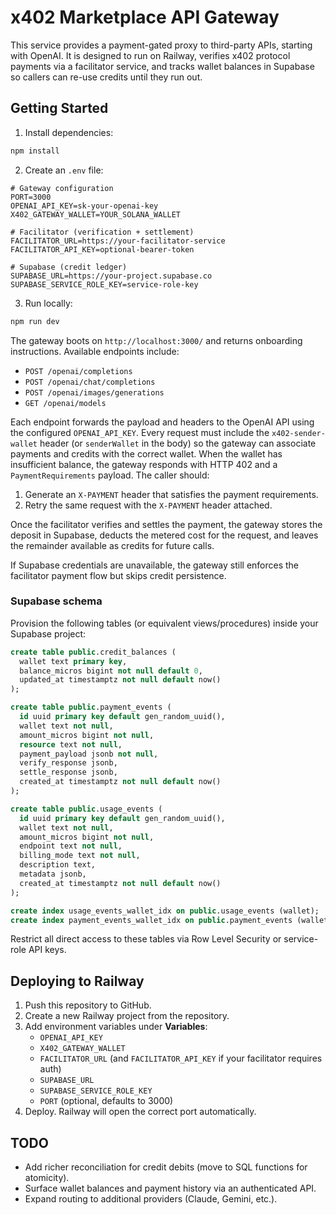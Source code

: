 # x402 Marketplace API Gateway

This service provides a payment-gated proxy to third-party APIs, starting with OpenAI. It is designed to run on Railway, verifies x402 protocol payments via a facilitator service, and tracks wallet balances in Supabase so callers can re-use credits until they run out.

## Getting Started

1. Install dependencies:

```bash
npm install
```

2. Create an `.env` file:

```
# Gateway configuration
PORT=3000
OPENAI_API_KEY=sk-your-openai-key
X402_GATEWAY_WALLET=YOUR_SOLANA_WALLET

# Facilitator (verification + settlement)
FACILITATOR_URL=https://your-facilitator-service
FACILITATOR_API_KEY=optional-bearer-token

# Supabase (credit ledger)
SUPABASE_URL=https://your-project.supabase.co
SUPABASE_SERVICE_ROLE_KEY=service-role-key
```

3. Run locally:

```bash
npm run dev
```

The gateway boots on `http://localhost:3000/` and returns onboarding instructions. Available endpoints include:

- `POST /openai/completions`
- `POST /openai/chat/completions`
- `POST /openai/images/generations`
- `GET /openai/models`

Each endpoint forwards the payload and headers to the OpenAI API using the configured `OPENAI_API_KEY`. Every request must include the `x402-sender-wallet` header (or `senderWallet` in the body) so the gateway can associate payments and credits with the correct wallet. When the wallet has insufficient balance, the gateway responds with HTTP 402 and a `PaymentRequirements` payload. The caller should:

1. Generate an `X-PAYMENT` header that satisfies the payment requirements.
2. Retry the same request with the `X-PAYMENT` header attached.

Once the facilitator verifies and settles the payment, the gateway stores the deposit in Supabase, deducts the metered cost for the request, and leaves the remainder available as credits for future calls.

If Supabase credentials are unavailable, the gateway still enforces the facilitator payment flow but skips credit persistence.

### Supabase schema

Provision the following tables (or equivalent views/procedures) inside your Supabase project:

```sql
create table public.credit_balances (
  wallet text primary key,
  balance_micros bigint not null default 0,
  updated_at timestamptz not null default now()
);

create table public.payment_events (
  id uuid primary key default gen_random_uuid(),
  wallet text not null,
  amount_micros bigint not null,
  resource text not null,
  payment_payload jsonb not null,
  verify_response jsonb,
  settle_response jsonb,
  created_at timestamptz not null default now()
);

create table public.usage_events (
  id uuid primary key default gen_random_uuid(),
  wallet text not null,
  amount_micros bigint not null,
  endpoint text not null,
  billing_mode text not null,
  description text,
  metadata jsonb,
  created_at timestamptz not null default now()
);

create index usage_events_wallet_idx on public.usage_events (wallet);
create index payment_events_wallet_idx on public.payment_events (wallet);
```

Restrict all direct access to these tables via Row Level Security or service-role API keys.

## Deploying to Railway

1. Push this repository to GitHub.
2. Create a new Railway project from the repository.
3. Add environment variables under **Variables**:
   - `OPENAI_API_KEY`
   - `X402_GATEWAY_WALLET`
   - `FACILITATOR_URL` (and `FACILITATOR_API_KEY` if your facilitator requires auth)
   - `SUPABASE_URL`
   - `SUPABASE_SERVICE_ROLE_KEY`
   - `PORT` (optional, defaults to 3000)
4. Deploy. Railway will open the correct port automatically.

## TODO

- Add richer reconciliation for credit debits (move to SQL functions for atomicity).
- Surface wallet balances and payment history via an authenticated API.
- Expand routing to additional providers (Claude, Gemini, etc.).
